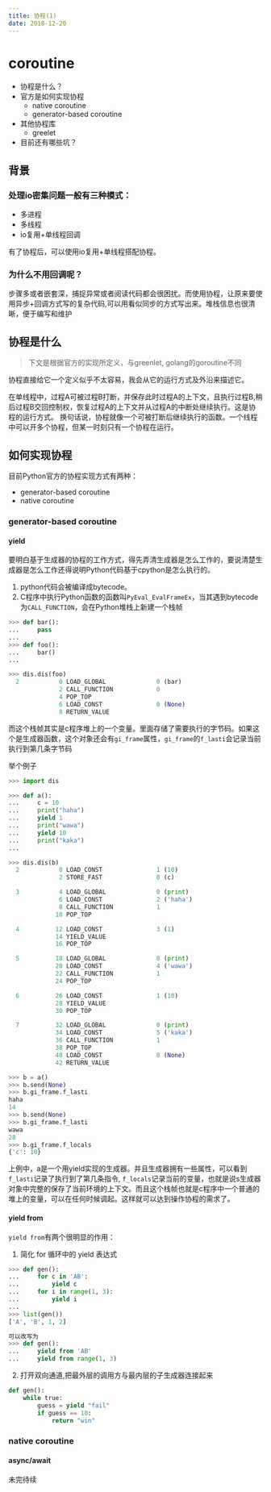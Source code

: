 ```yaml
---
title: 协程(1)
date: 2018-12-20
---
```

# coroutine

- 协程是什么？
- 官方是如何实现协程
  - native coroutine
  - generator-based coroutine
- 其他协程库
  - greelet
- 目前还有哪些坑？

## 背景

### 处理io密集问题一般有三种模式：

- 多进程
- 多线程
- io复用+单线程回调

有了协程后，可以使用io复用+单线程搭配协程。

### 为什么不用回调呢？

步骤多或者嵌套深，捕捉异常或者阅读代码都会很困扰。而使用协程，让原来要使用异步+回调方式写的复杂代码,可以用看似同步的方式写出来。堆栈信息也很清晰，便于编写和维护

## 协程是什么

> 下文是根据官方的实现所定义，与greenlet, golang的goroutine不同

协程直接给它一个定义似乎不太容易，我会从它的运行方式及外沿来描述它。

在单线程中，过程A可被过程B打断，并保存此时过程A的上下文，且执行过程B,稍后过程B交回控制权，恢复过程A的上下文并从过程A的中断处继续执行。这是协程的运行方式。
换句话说，协程就像一个可被打断后继续执行的函数。一个线程中可以开多个协程，但某一时刻只有一个协程在运行。

## 如何实现协程

目前Python官方的协程实现方式有两种：

- generator-based coroutine
- native coroutine 

### generator-based coroutine

#### yield

要明白基于生成器的协程的工作方式，得先弄清生成器是怎么工作的，要说清楚生成器是怎么工作还得说明Python代码基于cpython是怎么执行的。

1. python代码会被编译成bytecode。
2. C程序中执行Python函数的函数叫`PyEval_EvalFrameEx`，当其遇到bytecode为`CALL_FUNCTION`，会在Python堆栈上新建一个栈帧

```python
>>> def bar():
...     pass
... 
>>> def foo():
...     bar()
...

>>> dis.dis(foo)
  2           0 LOAD_GLOBAL              0 (bar)
              2 CALL_FUNCTION            0
              4 POP_TOP
              6 LOAD_CONST               0 (None)
              8 RETURN_VALUE

```

而这个栈帧其实是c程序堆上的一个变量。里面存储了需要执行的字节码。如果这个是生成器函数，这个对象还会有`gi_frame`属性，`gi_frame`的`f_lasti`会记录当前执行到第几条字节码

举个例子  

```python
>>> import dis

>>> def a():
...     c = 10
...     print("haha") 
...     yield 1 
...     print("wawa") 
...     yield 10 
...     print("kaka")
...

>>> dis.dis(b)
  2           0 LOAD_CONST               1 (10)
              2 STORE_FAST               0 (c)

  3           4 LOAD_GLOBAL              0 (print)
              6 LOAD_CONST               2 ('haha')
              8 CALL_FUNCTION            1
             10 POP_TOP

  4          12 LOAD_CONST               3 (1)
             14 YIELD_VALUE
             16 POP_TOP

  5          18 LOAD_GLOBAL              0 (print)
             20 LOAD_CONST               4 ('wawa')
             22 CALL_FUNCTION            1
             24 POP_TOP

  6          26 LOAD_CONST               1 (10)
             28 YIELD_VALUE
             30 POP_TOP

  7          32 LOAD_GLOBAL              0 (print)
             34 LOAD_CONST               5 ('kaka')
             36 CALL_FUNCTION            1
             38 POP_TOP
             40 LOAD_CONST               0 (None)
             42 RETURN_VALUE

>>> b = a()
>>> b.send(None)
>>> b.gi_frame.f_lasti
haha
14
>>> b.send(None)
>>> b.gi_frame.f_lasti
wawa
28
>>> b.gi_frame.f_locals
{'c': 10}
```

上例中，a是一个用yield实现的生成器。并且生成器拥有一些属性，可以看到`f_lasti`记录了执行到了第几条指令, `f_locals`记录当前的变量，也就是说s生成器对象中完整的保存了当前环境的上下文。而且这个栈帧也就是c程序中一个普通的堆上的变量，可以在任何时候调起。这样就可以达到操作协程的需求了。

#### yield from

`yield from`有两个很明显的作用：

1. 简化 for 循环中的 yield 表达式

```python
>>> def gen():
...     for c in 'AB':
...         yield c
...     for i in range(1, 3):
...         yield i
...
>>> list(gen())
['A', 'B', 1, 2]

可以改写为
>>> def gen():
...     yield from 'AB'
...     yield from range(1, 3)
```

2. 打开双向通道,把最外层的调用方与最内层的子生成器连接起来

```python
def gen():
    while true:
        guess = yield "fail"
        if guess == 10:
            return "win"
```

### native coroutine

#### async/await 
未完待续
